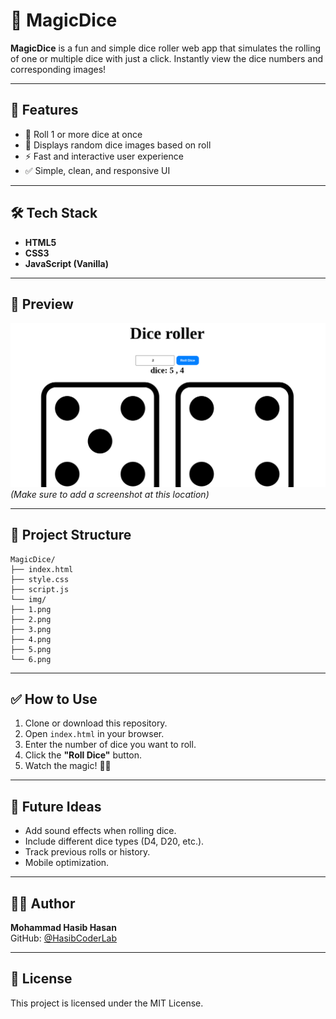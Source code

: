 # 🎲 MagicDice

**MagicDice** is a fun and simple dice roller web app that simulates the rolling of one or multiple dice with just a click. Instantly view the dice numbers and corresponding images!

---

## 🚀 Features

- 🎯 Roll 1 or more dice at once
- 🎲 Displays random dice images based on roll
- ⚡ Fast and interactive user experience
- ✅ Simple, clean, and responsive UI

---

## 🛠️ Tech Stack

- **HTML5**
- **CSS3**
- **JavaScript (Vanilla)**

---

## 📸 Preview

![Preview of MagicDice](img/README/Pic.png)   
*(Make sure to add a screenshot at this location)*

---

## 📂 Project Structure

````
MagicDice/
├── index.html
├── style.css
├── script.js
└── img/
├── 1.png
├── 2.png
├── 3.png
├── 4.png
├── 5.png
└── 6.png
````

---

## ✅ How to Use

1. Clone or download this repository.
2. Open `index.html` in your browser.
3. Enter the number of dice you want to roll.
4. Click the **"Roll Dice"** button.
5. Watch the magic! 🎲✨

---

## 📌 Future Ideas

- Add sound effects when rolling dice.
- Include different dice types (D4, D20, etc.).
- Track previous rolls or history.
- Mobile optimization.

---

## 👨‍💻 Author

**Mohammad Hasib Hasan**  
GitHub: [@HasibCoderLab](https://github.com/HasibCoderLab)

---

## 📄 License

This project is licensed under the MIT License.

